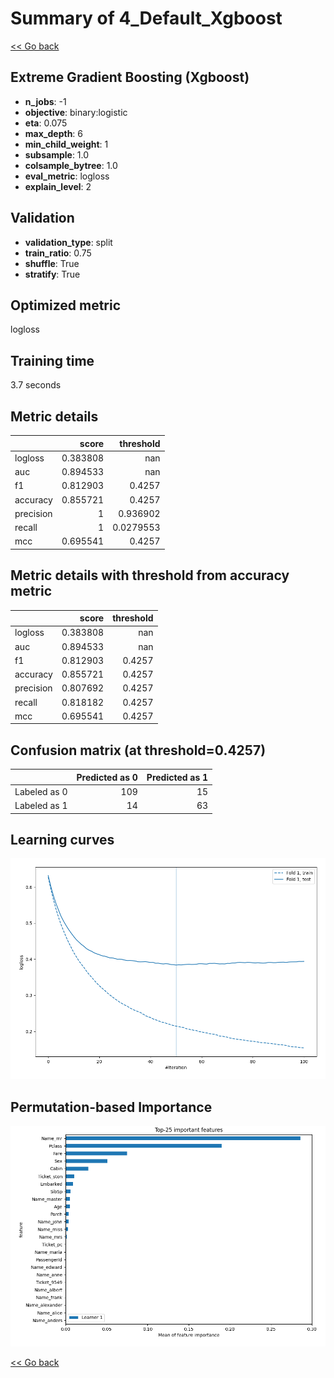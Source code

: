 # Summary of 4_Default_Xgboost

[<< Go back](../README.md)


## Extreme Gradient Boosting (Xgboost)
- **n_jobs**: -1
- **objective**: binary:logistic
- **eta**: 0.075
- **max_depth**: 6
- **min_child_weight**: 1
- **subsample**: 1.0
- **colsample_bytree**: 1.0
- **eval_metric**: logloss
- **explain_level**: 2

## Validation
 - **validation_type**: split
 - **train_ratio**: 0.75
 - **shuffle**: True
 - **stratify**: True

## Optimized metric
logloss

## Training time

3.7 seconds

## Metric details
|           |    score |   threshold |
|:----------|---------:|------------:|
| logloss   | 0.383808 | nan         |
| auc       | 0.894533 | nan         |
| f1        | 0.812903 |   0.4257    |
| accuracy  | 0.855721 |   0.4257    |
| precision | 1        |   0.936902  |
| recall    | 1        |   0.0279553 |
| mcc       | 0.695541 |   0.4257    |


## Metric details with threshold from accuracy metric
|           |    score |   threshold |
|:----------|---------:|------------:|
| logloss   | 0.383808 |    nan      |
| auc       | 0.894533 |    nan      |
| f1        | 0.812903 |      0.4257 |
| accuracy  | 0.855721 |      0.4257 |
| precision | 0.807692 |      0.4257 |
| recall    | 0.818182 |      0.4257 |
| mcc       | 0.695541 |      0.4257 |


## Confusion matrix (at threshold=0.4257)
|              |   Predicted as 0 |   Predicted as 1 |
|:-------------|-----------------:|-----------------:|
| Labeled as 0 |              109 |               15 |
| Labeled as 1 |               14 |               63 |

## Learning curves
![Learning curves](learning_curves.png)

## Permutation-based Importance
![Permutation-based Importance](permutation_importance.png)

[<< Go back](../README.md)
